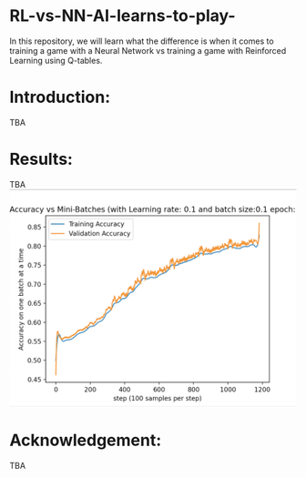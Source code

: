 # RL-vs-NN-AI-learns-to-play-

In this repository, we will learn what the difference is when it comes to training a game with a Neural Network vs training a game with Reinforced Learning using Q-tables.

# Introduction:
TBA

# Results:
TBA
![Alt text](https://github.com/yvielcastillejos/RL-vs-NN-AI-learns-to-play-/blob/main/TrainvsValid.png?raw=true "Train vs Validation Accuracy")

# Acknowledgement:
TBA
